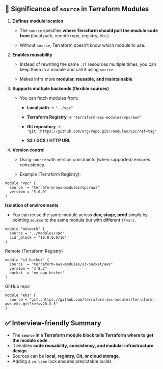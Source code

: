 ## 🔑 **Significance of `source` in Terraform Modules**

1. **Defines module location**
    
    - The `source` specifies **where Terraform should pull the module code from** (local path, remote repo, registry, etc.).
        
    - Without `source`, Terraform doesn’t know which module to use.
        
2. **Enables reusability**
    
    - Instead of rewriting the same `.tf` resources multiple times, you can keep them in a module and call it using `source`.
        
    - Makes infra more **modular, reusable, and maintainable**.
        
3. **Supports multiple backends (flexible sources)**
    
    - You can fetch modules from:
        
        - **Local path** → `"../vpc"`
            
        - **Terraform Registry** → `"terraform-aws-modules/vpc/aws"`
            
        - **Git repository** → `"git::https://github.com/org/repo.git//modules/vpc?ref=tag"`
            
        - **S3 / GCS / HTTP URL**
            
4. **Version control**
    
    - Using `source` with version constraints (when supported) ensures consistency.
        
    - Example (Terraform Registry):
```
module "vpc" {
  source  = "terraform-aws-modules/vpc/aws"
  version = "5.0.0"
}
```

**Isolation of environments**

- You can reuse the same module across **dev, stage, prod** simply by pointing `source` to the same module but with different `tfvars`.

```
module "network" {
  source = "../modules/vpc"
  cidr_block = "10.0.0.0/16"
}
```
Remote (Terraform Registry)
```
module "s3_bucket" {
  source  = "terraform-aws-modules/s3-bucket/aws"
  version = "3.8.2"
  bucket  = "my-app-bucket"
}
```
GitHub repo

```
module "eks" {
  source = "git::https://github.com/terraform-aws-modules/terraform-aws-eks.git?ref=v20.8.5"
}
```

## ✅ Interview-friendly Summary

- The **`source` in a Terraform module block tells Terraform where to get the module code**.
- It enables **code reusability, consistency, and modular infrastructure design**.
- Sources can be **local, registry, Git, or cloud storage**.
- Adding a `version` lock ensures predictable builds.